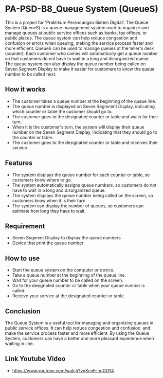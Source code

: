 # PA-PSD-B8_Queue System (QueueS)
This is a project for 'Praktikum Perancangan Sistem Digital'. The Queue System (QueueS) is a queue management system used to organize and manage queues at public service offices such as banks, tax offices, or public places. The queue system can help reduce congestion and confusion or errors when queuing, making the service process faster and more efficient. QueueS can be used to manage queues at the teller's desk (counter). Each customer who comes will automatically get a queue number so that customers do not have to wait in a long and disorganized queue. The queue system can also display the queue number being called on Seven Segment Display to make it easier for customers to know the queue number to be called next.

## How it works
- The customer takes a queue number at the beginning of the queue line.
- The queue number is displayed on Seven Segmnent Display, indicating which counter or table the customer should go to.
- The customer goes to the designated counter or table and waits for their turn.
- When it is the customer's turn, the system will display their queue number on the Seven Segment Display, indicating that they should go to the counter or table.
- The customer goes to the designated counter or table and receives their service.

## Features
- The system displays the queue number for each counter or table, so customers know where to go.
- The system automatically assigns queue numbers, so customers do not have to wait in a long and disorganized queue.
- The system displays the queue number being called on the screen, so customers know when it is their turn.
- The system can display the number of queues, so customers can estimate how long they have to wait.

## Requirement
- Seven Segment Display to display the queue numbers
- Device that print the queue number

## How to use
- Start the queue system on the computer or device.
- Take a queue number at the beginning of the queue line.
- Wait for your queue number to be called on the screen.
- Go to the designated counter or table when your queue number is called.
- Receive your service at the designated counter or table.

## Conclusion
The Queue System is a useful tool for managing and organizing queues in public service offices. It can help reduce congestion and confusion, and make the service process faster and more efficient. By using the Queue System, customers can have a better and more pleasant experience when waiting in line.

## Link Youtube Video
-  https://www.youtube.com/watch?v=KcnFr-mGDY4
